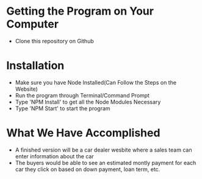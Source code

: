 # Getting the Program on Your Computer
* Clone this repository on Github
# Installation
* Make sure you have Node Installed(Can Follow the Steps on the Website)
* Run the program through Terminal/Command Prompt 
* Type 'NPM Install' to get all the Node Modules Necessary
* Type 'NPM Start' to start the program
# What We Have Accomplished
* A finished version will be a car dealer wesbite where a sales team can enter information about the car
* The buyers would be able to see an estimated montly payment for each car they click on based on down payment, loan term, etc.
